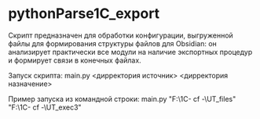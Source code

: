# pythonParse1C_export
Скрипт предназначен для обработки конфигурации, выгруженной файлы для формирования структуры файлов для Obsidian:
он анализирует практически все модули на наличие экспортных процедур и формирует связи в конечных файлах.

Запуск скрипта: main.py <дирректория источник> <дирректория назначение>

Пример запуска из командной строки: 
main.py "F:\1С\- cf -\UT_files" "F:\1С\- cf -\UT_exec3"
